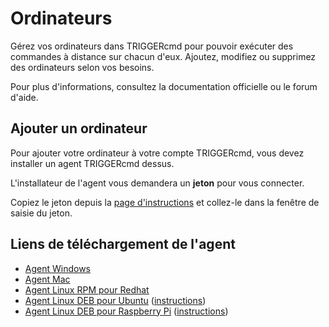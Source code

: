 # Ordinateurs

Gérez vos ordinateurs dans TRIGGERcmd pour pouvoir exécuter des commandes à distance sur chacun d'eux. Ajoutez, modifiez ou supprimez des ordinateurs selon vos besoins.

Pour plus d'informations, consultez la documentation officielle ou le forum d'aide.

## Ajouter un ordinateur

Pour ajouter votre ordinateur à votre compte TRIGGERcmd, vous devez installer un agent TRIGGERcmd dessus.

L'installateur de l'agent vous demandera un **jeton** pour vous connecter.

Copiez le jeton depuis la [page d'instructions](https://www.triggercmd.com/user/computer/create) et collez-le dans la fenêtre de saisie du jeton.

## Liens de téléchargement de l'agent

  * [Agent Windows](https://agents.triggercmd.com/TRIGGERcmdAgentSetup.exe)
  * [Agent Mac](https://agents.triggercmd.com/TRIGGERcmdAgent.dmg)
  * [Agent Linux RPM pour Redhat](https://agents.triggercmd.com/triggercmdagent-1.0.1.x86_64.rpm)
  * [Agent Linux DEB pour Ubuntu](https://agents.triggercmd.com/triggercmdagent_1.0.1_amd64.deb) ([instructions](https://www.triggercmd.com/forum/topic/11/ubuntu-linux-agent-instructions))
  * [Agent Linux DEB pour Raspberry Pi](https://agents.triggercmd.com/triggercmdagent_1.0.1_all.deb) ([instructions](https://www.triggercmd.com/forum/topic/12/raspberry-pi-setup))
